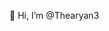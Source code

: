 👋 Hi, I’m @Thearyan3


<!---
Thearyan3/Thearyan3 is a ✨ special ✨ repository because its `README.md` (this file) appears on your GitHub profile.
You can click the Preview link to take a look at your changes.
--->

